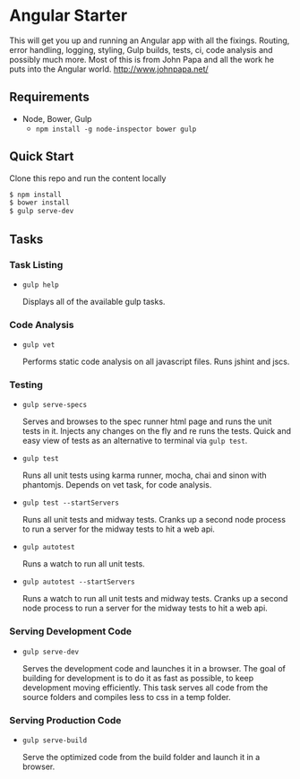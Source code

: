 # Angular Starter
This will get you up and running an Angular app with all the fixings. Routing, error handling, logging, styling, Gulp builds, tests, ci, code analysis and possibly much more. Most of this is from John Papa and all the work he puts into the Angular world. http://www.johnpapa.net/

## Requirements

- Node, Bower, Gulp
    - `npm install -g node-inspector bower gulp`

## Quick Start
Clone this repo and run the content locally
```bash
$ npm install
$ bower install
$ gulp serve-dev
```

## Tasks

### Task Listing

- `gulp help`

    Displays all of the available gulp tasks.

### Code Analysis

- `gulp vet`

    Performs static code analysis on all javascript files. Runs jshint and jscs.

### Testing

- `gulp serve-specs`

    Serves and browses to the spec runner html page and runs the unit tests in it. Injects any changes on the fly and re runs the tests. Quick and easy view of tests as an alternative to terminal via `gulp test`.

- `gulp test`

    Runs all unit tests using karma runner, mocha, chai and sinon with phantomjs. Depends on vet task, for code analysis.

- `gulp test --startServers`

    Runs all unit tests and midway tests. Cranks up a second node process to run a server for the midway tests to hit a web api.

- `gulp autotest`

    Runs a watch to run all unit tests.

- `gulp autotest --startServers`

    Runs a watch to run all unit tests and midway tests. Cranks up a second node process to run a server for the midway tests to hit a web api.

### Serving Development Code

- `gulp serve-dev`
 
    Serves the development code and launches it in a browser. The goal of building for development is to do it as fast as possible, to keep development moving efficiently. This task serves all code from the source folders and compiles less to css in a temp folder. 

### Serving Production Code

- `gulp serve-build`
 
    Serve the optimized code from the build folder and launch it in a browser.